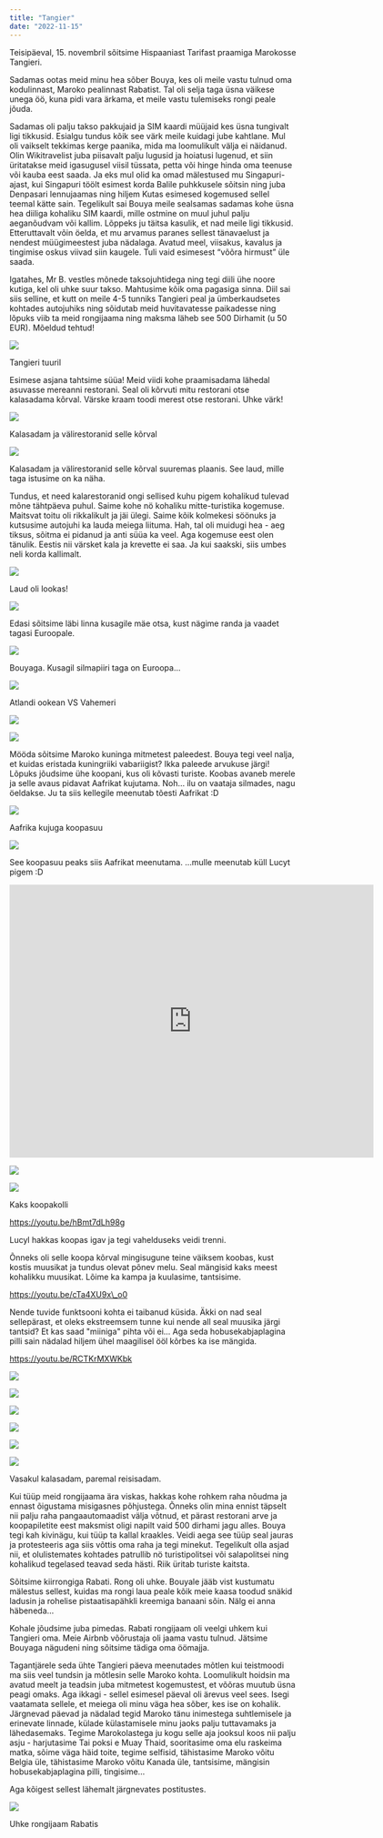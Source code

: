 ```yaml
---
title: "Tangier"
date: "2022-11-15"
---
```


Teisipäeval, 15. novembril sõitsime Hispaaniast Tarifast praamiga Marokosse Tangieri.

Sadamas ootas meid minu hea sõber Bouya, kes oli meile vastu tulnud oma kodulinnast, Maroko pealinnast Rabatist. Tal oli selja taga üsna väikese unega öö, kuna pidi vara ärkama, et meile vastu tulemiseks rongi peale jõuda.

Sadamas oli palju takso pakkujaid ja SIM kaardi müüjaid kes üsna tungivalt ligi tikkusid. Esialgu tundus kõik see värk meile kuidagi jube kahtlane. Mul oli vaikselt tekkimas kerge paanika, mida ma loomulikult välja ei näidanud. Olin Wikitravelist juba piisavalt palju lugusid ja hoiatusi lugenud, et siin üritatakse meid igasugusel viisil tüssata, petta või hinge hinda oma teenuse või kauba eest saada. Ja eks mul olid ka omad mälestused mu Singapuri-ajast, kui Singapuri töölt esimest korda Balile puhkkusele sõitsin ning juba Denpasari lennujaamas ning hiljem Kutas esimesed kogemused sellel teemal kätte sain. Tegelikult sai Bouya meile sealsamas sadamas kohe üsna hea diiliga kohaliku SIM kaardi, mille ostmine on muul juhul palju aeganõudvam või kallim. Lõppeks ju täitsa kasulik, et nad meile ligi tikkusid. Etteruttavalt võin öelda, et mu arvamus paranes sellest tänavaelust ja nendest müügimeestest juba nädalaga. Avatud meel, viisakus, kavalus ja tingimise oskus viivad siin kaugele. Tuli vaid esimesest “võõra hirmust” üle saada.

Igatahes, Mr B. vestles mõnede taksojuhtidega ning tegi diili ühe noore kutiga, kel oli uhke suur takso. Mahtusime kõik oma pagasiga sinna. Diil sai siis selline, et kutt on meile 4-5 tunniks Tangieri peal ja ümberkaudsetes kohtades autojuhiks ning sõidutab meid huvitavatesse paikadesse ning lõpuks viib ta meid rongijaama ning maksma läheb see 500 Dirhamit (u 50 EUR). Mõeldud tehtud!

[![](/images/img_1504.jpeg?w=768)](/images/img_1504.jpeg)

Tangieri tuuril

Esimese asjana tahtsime süüa! Meid viidi kohe praamisadama lähedal asuvasse mereanni restorani. Seal oli kõrvuti mitu restorani otse kalasadama kõrval. Värske kraam toodi merest otse restorani. Uhke värk!

[![](/images/img_7045.jpeg?w=1024)](/images/img_7045.jpeg)

Kalasadam ja välirestoranid selle kõrval

[![](/images/img_7046.jpeg?w=1024)](/images/img_7046.jpeg)

Kalasadam ja välirestoranid selle kõrval suuremas plaanis. See laud, mille taga istusime on ka näha.

Tundus, et need kalarestoranid ongi sellised kuhu pigem kohalikud tulevad mõne tähtpäeva puhul. Saime kohe nö kohaliku mitte-turistika kogemuse. Maitsvat toitu oli rikkalikult ja jäi ülegi. Saime kõik kolmekesi söönuks ja kutsusime autojuhi ka lauda meiega liituma. Hah, tal oli muidugi hea - aeg tiksus, sõitma ei pidanud ja anti süüa ka veel. Aga kogemuse eest olen tänulik. Eestis nii värsket kala ja krevette ei saa. Ja kui saakski, siis umbes neli korda kallimalt.

[![](/images/img_1510.jpeg?w=1024)](/images/img_1510.jpeg)

Laud oli lookas!

[![](/images/img_1512.jpeg?w=1024)](/images/img_1512.jpeg)

Edasi sõitsime läbi linna kusagile mäe otsa, kust nägime randa ja vaadet tagasi Euroopale.

[![](/images/img_1517.jpeg?w=1024)](/images/img_1517.jpeg)

Bouyaga. Kusagil silmapiiri taga on Euroopa...

[![](/images/img_1523.jpeg?w=768)](/images/img_1523.jpeg)

Atlandi ookean VS Vahemeri

[![](/images/img_1527.jpeg?w=768)](/images/img_1527.jpeg)

[![](/images/img_7040.jpeg?w=1024)](/images/img_7040.jpeg)

Mööda sõitsime Maroko kuninga mitmetest paleedest. Bouya tegi veel nalja, et kuidas eristada kuningriiki vabariigist? Ikka paleede arvukuse järgi! Lõpuks jõudsime ühe koopani, kus oli kõvasti turiste. Koobas avaneb merele ja selle avaus pidavat Aafrikat kujutama. Noh… ilu on vaataja silmades, nagu öeldakse. Ju ta siis kellegile meenutab tõesti Aafrikat :D

[![](/images/img_1528.jpeg?w=768)](/images/img_1528.jpeg)

Aafrika kujuga koopasuu

[![](/images/img_7036.jpeg?w=768)](/images/img_7036.jpeg)

See koopasuu peaks siis Aafrikat meenutama. ...mulle meenutab küll Lucyt pigem :D

<iframe
width="640"
height="480"
src="https://www.youtube.com/watch?v=I74E0JNZDtg"
frameborder="0"
allow="autoplay; encrypted-media"
allowfullscreen
>
</iframe>

[![](/images/img_1532.jpeg?w=1024)](/images/img_1532.jpeg)

[![](/images/img_1538-1.jpeg?w=1024)](/images/img_1538-1.jpeg)

Kaks koopakolli

https://youtu.be/hBmt7dLh98g

Lucyl hakkas koopas igav ja tegi vahelduseks veidi trenni.

Õnneks oli selle koopa kõrval mingisugune teine väiksem koobas, kust kostis muusikat ja tundus olevat põnev melu. Seal mängisid kaks meest kohalikku muusikat. Lõime ka kampa ja kuulasime, tantsisime.

https://youtu.be/cTa4XU9x\_o0

Nende tuvide funktsooni kohta ei taibanud küsida. Äkki on nad seal sellepärast, et oleks ekstreemsem tunne kui nende all seal muusika järgi tantsid? Et kas saad "miiniga" pihta või ei... Aga seda hobusekabjaplagina pilli sain nädalad hiljem ühel maagilisel ööl kõrbes ka ise mängida.

https://youtu.be/RCTKrMXWKbk

[![](/images/img_1544-1.jpeg?w=1024)](/images/img_1544-1.jpeg)

[![](/images/img_1546-1.jpeg?w=1024)](/images/img_1546-1.jpeg)

[![](/images/img_1555.jpeg?w=768)](/images/img_1555.jpeg)

[![](/images/img_1561.jpeg?w=1024)](/images/img_1561.jpeg)

[![](/images/img_1568.jpeg?w=1024)](/images/img_1568.jpeg)

[![](/images/img_1578-1.jpeg?w=1024)](/images/img_1578-1.jpeg)

Vasakul kalasadam, paremal reisisadam.

Kui tüüp meid rongijaama ära viskas, hakkas kohe rohkem raha nõudma ja ennast õigustama misigasnes põhjustega. Õnneks olin mina ennist täpselt nii palju raha pangaautomaadist välja võtnud, et pärast restorani arve ja koopapiletite eest maksmist oligi napilt vaid 500 dirhami jagu alles. Bouya tegi kah kivinägu, kui tüüp ta kallal kraakles. Veidi aega see tüüp seal jauras ja protesteeris aga siis võttis oma raha ja tegi minekut. Tegelikult olla asjad nii, et olulistemates kohtades patrullib nö turistipolitsei või salapolitsei ning kohalikud tegelased teavad seda hästi. Riik üritab turiste kaitsta.

Sõitsime kiirrongiga Rabati. Rong oli uhke. Bouyale jääb vist kustumatu mälestus sellest, kuidas ma rongi laua peale kõik meie kaasa toodud snäkid ladusin ja rohelise pistaatisapähkli kreemiga banaani sõin. Nälg ei anna häbeneda…

Kohale jõudsime juba pimedas. Rabati rongijaam oli veelgi uhkem kui Tangieri oma. Meie Airbnb võõrustaja oli jaama vastu tulnud. Jätsime Bouyaga nägudeni ning sõitsime tädiga oma öömajja.

Tagantjärele seda ühte Tangieri päeva meenutades mõtlen kui teistmoodi ma siis veel tundsin ja mõtlesin selle Maroko kohta. Loomulikult hoidsin ma avatud meelt ja teadsin juba mitmetest kogemustest, et võõras muutub üsna peagi omaks. Aga ikkagi - sellel esimesel päeval oli ärevus veel sees. Isegi vaatamata sellele, et meiega oli minu väga hea sõber, kes ise on kohalik. Järgnevad päevad ja nädalad tegid Maroko tänu inimestega suhtlemisele ja erinevate linnade, külade külastamisele minu jaoks palju tuttavamaks ja lähedasemaks. Tegime Marokolastega ju kogu selle aja jooksul koos nii palju asju - harjutasime Tai poksi e Muay Thaid, sooritasime oma elu raskeima matka, sõime väga häid toite, tegime selfisid, tähistasime Maroko võitu Belgia üle, tähistasime Maroko võitu Kanada üle, tantsisime, mängisin hobusekabjaplagina pilli, tingisime…

Aga kõigest sellest lähemalt järgnevates postitustes.

[![](/images/img_1583.jpeg?w=1024)](/images/img_1583.jpeg)

Uhke rongijaam Rabatis
